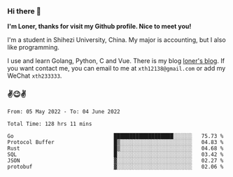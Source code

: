 ### Hi there 👋️

**I'm Loner, thanks for visit my Github profile. Nice to meet you!**

I'm a student in Shihezi University, China. My major is accounting, but I also like programming.

I use and learn Golang, Python, C and Vue. There is my blog [loner's blog](https://www.loner1024.top).  If you want contact me, you can email to me at `xth12138@gmail.com` or add my WeChat `xth233333`.

### ✌️😉✌️

<!--START_SECTION:waka-->

```text
From: 05 May 2022 - To: 04 June 2022

Total Time: 128 hrs 11 mins

Go                                ███████████████████░░░░░░   75.73 %
Protocol Buffer                   █▒░░░░░░░░░░░░░░░░░░░░░░░   04.83 %
Rust                              █▒░░░░░░░░░░░░░░░░░░░░░░░   04.68 %
SQL                               █░░░░░░░░░░░░░░░░░░░░░░░░   03.42 %
JSON                              ▓░░░░░░░░░░░░░░░░░░░░░░░░   02.27 %
protobuf                          ▓░░░░░░░░░░░░░░░░░░░░░░░░   02.06 %
```

<!--END_SECTION:waka-->



